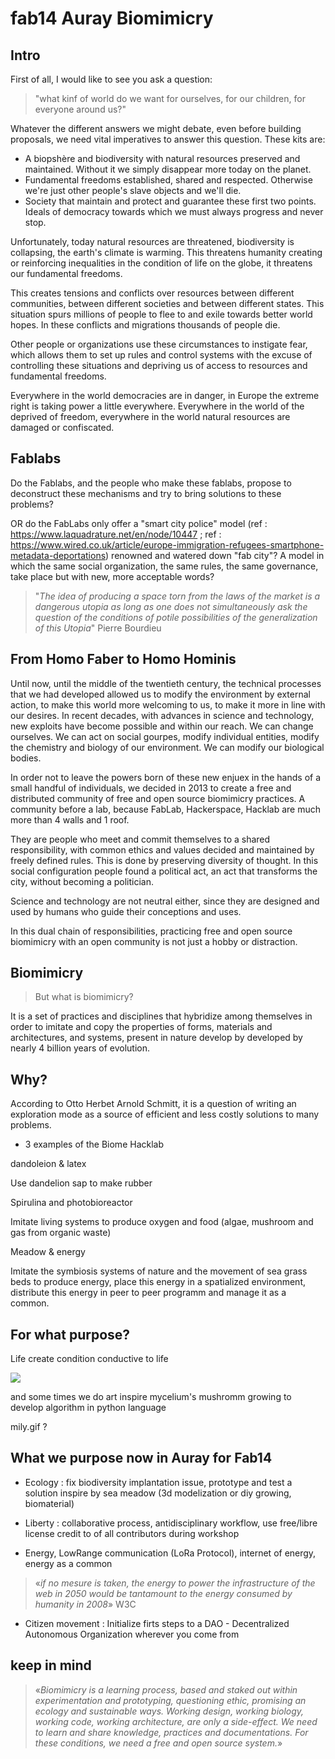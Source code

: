 # fab14 Auray Biomimicry

## Intro

First of all, I would like to see you ask a question:

> "what kinf of world do we want for ourselves, for our children, for everyone around us?"

Whatever the different answers we might debate, even before building proposals, we need vital imperatives to answer this question. These kits are:

+ A biopshère and biodiversity with natural resources preserved and maintained. Without it we simply disappear more today on the planet.
+ Fundamental freedoms established, shared and respected. Otherwise we're just other people's slave objects and we'll die.
+ Society that maintain and protect and guarantee these first two points. Ideals of democracy towards which we must always progress and never stop.

Unfortunately, today natural resources are threatened, biodiversity is collapsing, the earth's climate is warming.
This threatens humanity creating or reinforcing inequalities in the condition of life on the globe, it threatens our fundamental freedoms.

This creates tensions and conflicts over resources between different communities, between different societies and between different states. This situation spurs millions of people to flee to and exile towards better world hopes. In these conflicts and migrations thousands of people die.

Other people or organizations use these circumstances to instigate fear, which allows them to set up rules and control systems with the excuse of controlling these situations and depriving us of access to resources and fundamental freedoms.

Everywhere in the world democracies are in danger, in Europe the extreme right is taking power a little everywhere. Everywhere in the world of the deprived of freedom, everywhere in the world natural resources are damaged or confiscated.

## Fablabs

Do the Fablabs, and the people who make these fablabs, propose to deconstruct these mechanisms and try to bring solutions to these problems?

OR do the FabLabs only offer a "smart city police" model (ref : https://www.laquadrature.net/en/node/10447 ; ref : https://www.wired.co.uk/article/europe-immigration-refugees-smartphone-metadata-deportations) renowned and watered down "fab city"? A model in which the same social organization, the same rules, the same governance, take place but with new, more acceptable words?

> "_The idea of producing a space torn from the laws of the market is a dangerous utopia as long as one does not simultaneously ask the question of the conditions of potile possibilities of the generalization of this Utopia_" Pierre Bourdieu

## From Homo Faber to Homo Hominis

Until now, until the middle of the twentieth century, the technical processes that we had developed allowed us to modify the environment by external action, to make this world more welcoming to us, to make it more in line with our desires.
In recent decades, with advances in science and technology, new exploits have become possible and within our reach. We can change ourselves. We can act on social gourpes, modify individual entities, modify the chemistry and biology of our environment. We can modify our biological bodies.

In order not to leave the powers born of these new enjuex in the hands of a small handful of individuals, we decided in 2013 to create a free and distributed community of free and open source biomimicry practices.
A community before a lab, because FabLab, Hackerspace, Hacklab are much more than 4 walls and 1 roof.

They are people who meet and commit themselves to a shared responsibility, with common ethics and values decided and maintained by freely defined rules. This is done by preserving diversity of thought. In this social configuration people found a political act, an act that transforms the city, without becoming a politician.

Science and technology are not neutral either, since they are designed and used by humans who guide their conceptions and uses.

In this dual chain of responsibilities, practicing free and open source biomimicry with an open community is not just a hobby or distraction.

## Biomimicry

> But what is biomimicry?

It is a set of practices and disciplines that hybridize among themselves in order to imitate and copy the properties of forms, materials and architectures, and systems, present in nature develop by developed by nearly 4 billion years of evolution.

## Why? 

According to Otto Herbet Arnold Schmitt, it is a question of writing an exploration mode as a source of efficient and less costly solutions to many problems.

+ 3 examples of the Biome Hacklab

dandoleion & latex

Use dandelion sap to make rubber

Spirulina and photobioreactor

Imitate living systems to produce oxygen and food (algae, mushroom and gas from organic waste)

Meadow & energy

Imitate the symbiosis systems of nature and the movement of sea grass beds to produce energy, place this energy in a spatialized environment, distribute this energy in peer to peer programm and manage it as a common.

## For what purpose?


Life create condition conductive to life

![](https://i.imgur.com/Pn4dv67.jpg)

and some times we do art inspire  mycelium's mushromm growing to develop algorithm in python language

mily.gif ?

## What we purpose now in Auray for Fab14

+ Ecology : fix biodiversity implantation issue, prototype and test a solution inspire by sea meadow (3d modelization or diy growing, biomaterial)

+ Liberty : collaborative process, antidisciplinary workflow, use free/libre license credit to of all contributors during workshop

+ Energy, LowRange communication (LoRa Protocol), internet of energy, energy as a common

> «_if no mesure is taken, the energy to power the infrastructure of the web in 2050 would be tantamount to the energy consumed by humanity in 2008_» W3C

+ Citizen movement : Initialize firts steps to a DAO - Decentralized Autonomous Organization wherever you come from

## keep in mind

> «_Biomimicry is a learning process, based and staked out within experimentation and prototyping, questioning ethic, promising an ecology and sustainable ways. Working design, working biology, working code, working architecture, are only a side-effect. We need to learn and share knowledge, practices and documentations. For these conditions, we need a free and open source system._»

